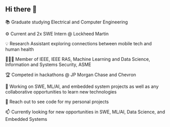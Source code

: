## Hi there 👋

📚 Graduate studying Electrical and Computer Engineering

⚙️ Current and 2x SWE Intern @ Lockheed Martin

💡 Research Assistant exploring connections between mobile tech and human health

👩🏽‍💻 Member of IEEE, IEEE RAS, Machine Learning and Data Science, Information and Systems Security, ASME

🏆 Competed in hackathons @ JP Morgan Chase and Chevron

👯 Working on SWE, ML/AI, and embedded system projects as well as any collaborative opportunities to learn new technologies 

💬 Reach out to see code for my personal projects

📫 Currently looking for new opportunities in SWE, ML/AI, Data Science, and Embedded Systems

<!--
**srout2021/srout2021** is a ✨ _special_ ✨ repository because its `README.md` (this file) appears on your GitHub profile.

Here are some ideas to get you started:

- 🔭 I’m currently working on ...
- 🌱 I’m currently learning ...
- 👯 I’m looking to collaborate on ...
- 🤔 I’m looking for help with ...
- 💬 Ask me about ...
- 📫 How to reach me: ...
- 😄 Pronouns: ...
- ⚡ Fun fact: ...
-->
